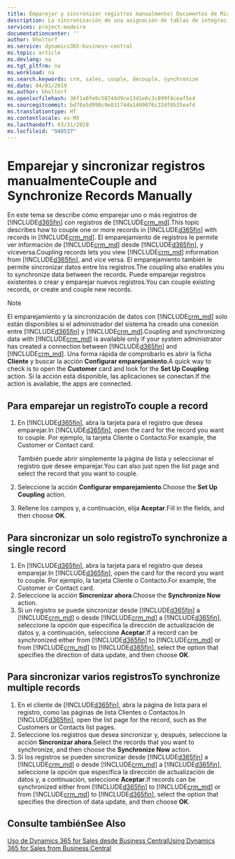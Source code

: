 ```yaml
---
title: Emparejar y sincronizar registros manualmente| Documentos de Microsoft
description: La sincronización de una asignación de tablas de integración permite la sincronización de datos de todos los registros de una tabla de Business Central y de la entidad de Dynamics 365 for Sales que están emparejadas.
services: project-madeira
documentationcenter: ''
author: bholtorf
ms.service: dynamics365-business-central
ms.topic: article
ms.devlang: na
ms.tgt_pltfrm: na
ms.workload: na
ms.search.keywords: crm, sales, couple, decouple, synchronize
ms.date: 04/01/2019
ms.author: bholtorf
ms.openlocfilehash: 36f1a0fe8c50744d9ce13d1e6c3c899f4ceaf5e4
ms.sourcegitcommit: bd78a5d990c9e83174da1409076c22df8b35eafd
ms.translationtype: HT
ms.contentlocale: es-MX
ms.lasthandoff: 03/31/2019
ms.locfileid: "940537"
---
```

# <a name="couple-and-synchronize-records-manually"></a><span data-ttu-id="cf46f-103">Emparejar y sincronizar registros manualmente</span><span class="sxs-lookup"><span data-stu-id="cf46f-103">Couple and Synchronize Records Manually</span></span>
<span data-ttu-id="cf46f-104">En este tema se describe cómo emparejar uno o más registros de [!INCLUDE[d365fin](includes/d365fin_md.md)] con registros de [!INCLUDE[crm_md](includes/crm_md.md)].</span><span class="sxs-lookup"><span data-stu-id="cf46f-104">This topic describes how to couple one or more records in [!INCLUDE[d365fin](includes/d365fin_md.md)] with records in [!INCLUDE[crm_md](includes/crm_md.md)].</span></span> <span data-ttu-id="cf46f-105">El emparejamiento de registros le permite ver información de [!INCLUDE[crm_md](includes/crm_md.md)] desde [!INCLUDE[d365fin](includes/d365fin_md.md)], y viceversa.</span><span class="sxs-lookup"><span data-stu-id="cf46f-105">Coupling records lets you view [!INCLUDE[crm_md](includes/crm_md.md)] information from [!INCLUDE[d365fin](includes/d365fin_md.md)], and vice versa.</span></span> <span data-ttu-id="cf46f-106">El emparejamiento también le permite sincronizar datos entre los registros.</span><span class="sxs-lookup"><span data-stu-id="cf46f-106">The coupling also enables you to synchronize data between the records.</span></span> <span data-ttu-id="cf46f-107">Puede emparejar registros existentes o crear y emparejar nuevos registros.</span><span class="sxs-lookup"><span data-stu-id="cf46f-107">You can couple existing records, or create and couple new records.</span></span>

> [!Note]
> <span data-ttu-id="cf46f-108">El emparejamiento y la sincronización de datos con [!INCLUDE[crm_md](includes/crm_md.md)] solo están disponibles si el administrador del sistema ha creado una conexión entre [!INCLUDE[d365fin](includes/d365fin_md.md)] y [!INCLUDE[crm_md](includes/crm_md.md)].</span><span class="sxs-lookup"><span data-stu-id="cf46f-108">Coupling and synchronizing data with [!INCLUDE[crm_md](includes/crm_md.md)] is available only if your system administrator has created a connection between [!INCLUDE[d365fin](includes/d365fin_md.md)] and [!INCLUDE[crm_md](includes/crm_md.md)].</span></span> <span data-ttu-id="cf46f-109">Una forma rápida de comprobarlo es abrir la ficha **Cliente** y buscar la acción **Configurar emparejamiento**.</span><span class="sxs-lookup"><span data-stu-id="cf46f-109">A quick way to check is to open the **Customer** card and look for the **Set Up Coupling** action.</span></span> <span data-ttu-id="cf46f-110">Si la acción está disponible, las aplicaciones se conectan.</span><span class="sxs-lookup"><span data-stu-id="cf46f-110">If the action is available, the apps are connected.</span></span>   

## <a name="to-couple-a-record"></a><span data-ttu-id="cf46f-111">Para emparejar un registro</span><span class="sxs-lookup"><span data-stu-id="cf46f-111">To couple a record</span></span>  
1.  <span data-ttu-id="cf46f-112">En [!INCLUDE[d365fin](includes/d365fin_md.md)], abra la tarjeta para el registro que desea emparejar.</span><span class="sxs-lookup"><span data-stu-id="cf46f-112">In [!INCLUDE[d365fin](includes/d365fin_md.md)], open the card for the record you want to couple.</span></span> <span data-ttu-id="cf46f-113">Por ejemplo, la tarjeta Cliente o Contacto.</span><span class="sxs-lookup"><span data-stu-id="cf46f-113">For example, the Customer or Contact card.</span></span>  

    <span data-ttu-id="cf46f-114">También puede abrir simplemente la página de lista y seleccionar el registro que desee emparejar.</span><span class="sxs-lookup"><span data-stu-id="cf46f-114">You can also just open the list page and select the record that you want to couple.</span></span>  

2.  <span data-ttu-id="cf46f-115">Seleccione la acción **Configurar emparejamiento**.</span><span class="sxs-lookup"><span data-stu-id="cf46f-115">Choose the **Set Up Coupling** action.</span></span>  
3.  <span data-ttu-id="cf46f-116">Rellene los campos y, a continuación, elija **Aceptar**.</span><span class="sxs-lookup"><span data-stu-id="cf46f-116">Fill in the fields, and then choose **OK**.</span></span>  

## <a name="to-synchronize-a-single-record"></a><span data-ttu-id="cf46f-117">Para sincronizar un solo registro</span><span class="sxs-lookup"><span data-stu-id="cf46f-117">To synchronize a single record</span></span>  
1.  <span data-ttu-id="cf46f-118">En [!INCLUDE[d365fin](includes/d365fin_md.md)], abra la tarjeta para el registro que desea emparejar.</span><span class="sxs-lookup"><span data-stu-id="cf46f-118">In [!INCLUDE[d365fin](includes/d365fin_md.md)], open the card for the record you want to couple.</span></span> <span data-ttu-id="cf46f-119">Por ejemplo, la tarjeta Cliente o Contacto.</span><span class="sxs-lookup"><span data-stu-id="cf46f-119">For example, the Customer or Contact card.</span></span>  
2.  <span data-ttu-id="cf46f-120">Seleccione la acción **Sincronizar ahora**.</span><span class="sxs-lookup"><span data-stu-id="cf46f-120">Choose the **Synchronize Now** action.</span></span>  
3.  <span data-ttu-id="cf46f-121">Si un registro se puede sincronizar desde [!INCLUDE[d365fin](includes/d365fin_md.md)] a [!INCLUDE[crm_md](includes/crm_md.md)] o desde [!INCLUDE[crm_md](includes/crm_md.md)] a [!INCLUDE[d365fin](includes/d365fin_md.md)], seleccione la opción que especifica la dirección de actualización de datos y, a continuación, seleccione **Aceptar**.</span><span class="sxs-lookup"><span data-stu-id="cf46f-121">If a record can be synchronized either from [!INCLUDE[d365fin](includes/d365fin_md.md)] to [!INCLUDE[crm_md](includes/crm_md.md)] or from [!INCLUDE[crm_md](includes/crm_md.md)] to [!INCLUDE[d365fin](includes/d365fin_md.md)], select the option that specifies the direction of data update, and then choose **OK**.</span></span>  

## <a name="to-synchronize-multiple-records"></a><span data-ttu-id="cf46f-122">Para sincronizar varios registros</span><span class="sxs-lookup"><span data-stu-id="cf46f-122">To synchronize multiple records</span></span>  
1.  <span data-ttu-id="cf46f-123">En el cliente de [!INCLUDE[d365fin](includes/d365fin_md.md)], abra la página de lista para el registro, como las páginas de lista Clientes o Contactos.</span><span class="sxs-lookup"><span data-stu-id="cf46f-123">In [!INCLUDE[d365fin](includes/d365fin_md.md)], open the list page for the record, such as the Customers or Contacts list pages.</span></span>  
2.  <span data-ttu-id="cf46f-124">Seleccione los registros que desea sincronizar y, después, seleccione la acción **Sincronizar ahora**.</span><span class="sxs-lookup"><span data-stu-id="cf46f-124">Select the records that you want to synchronize, and then choose the **Synchronize Now** action.</span></span>  
3.  <span data-ttu-id="cf46f-125">Si los registros se pueden sincronizar desde [!INCLUDE[d365fin](includes/d365fin_md.md)] a [!INCLUDE[crm_md](includes/crm_md.md)] o desde [!INCLUDE[crm_md](includes/crm_md.md)] a [!INCLUDE[d365fin](includes/d365fin_md.md)], seleccione la opción que especifica la dirección de actualización de datos y, a continuación, seleccione **Aceptar**.</span><span class="sxs-lookup"><span data-stu-id="cf46f-125">If records can be synchronized either from [!INCLUDE[d365fin](includes/d365fin_md.md)] to [!INCLUDE[crm_md](includes/crm_md.md)] or from [!INCLUDE[crm_md](includes/crm_md.md)] to [!INCLUDE[d365fin](includes/d365fin_md.md)], select the option that specifies the direction of data update, and then choose **OK**.</span></span>  

## <a name="see-also"></a><span data-ttu-id="cf46f-126">Consulte también</span><span class="sxs-lookup"><span data-stu-id="cf46f-126">See Also</span></span>  
[<span data-ttu-id="cf46f-127">Uso de Dynamics 365 for Sales desde Business Central</span><span class="sxs-lookup"><span data-stu-id="cf46f-127">Using Dynamics 365 for Sales from Business Central</span></span>](marketing-integrate-dynamicscrm.md)
